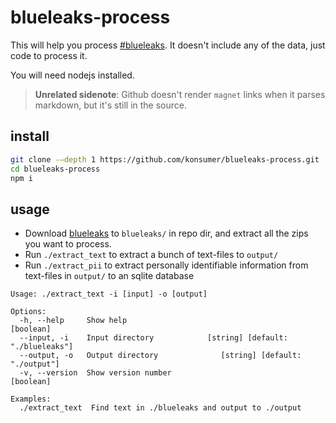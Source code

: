 # blueleaks-process

This will help you process [#blueleaks](magnet:?xt=urn:btih:8cf92b7cd3f022fa5478b84963e89c1dd0af090f&dn=BlueLeaks&tr=udp%3A%2F%2Ftracker.coppersurfer.tk%3A6969%2Fannounce&tr=udp%3A%2F%2F9.rarbg.to%3A2920%2Fannounce&tr=udp%3A%2F%2Ftracker.opentrackr.org%3A1337&tr=udp%3A%2F%2Ftracker.leechers-paradise.org%3A6969%2Fannounce&tr=udp%3A%2F%2Ftracker.coppersurfer.tk%3A6969%2Fannounce). It doesn't include any of the data, just code to process it.

You will need nodejs installed.

> **Unrelated sidenote**: Github doesn't render `magnet` links when it parses markdown, but it's still in the source.

## install

```sh
git clone -–depth 1 https://github.com/konsumer/blueleaks-process.git
cd blueleaks-process
npm i
```

## usage

* Download [blueleaks](magnet:?xt=urn:btih:8cf92b7cd3f022fa5478b84963e89c1dd0af090f&dn=BlueLeaks&tr=udp%3A%2F%2Ftracker.coppersurfer.tk%3A6969%2Fannounce&tr=udp%3A%2F%2F9.rarbg.to%3A2920%2Fannounce&tr=udp%3A%2F%2Ftracker.opentrackr.org%3A1337&tr=udp%3A%2F%2Ftracker.leechers-paradise.org%3A6969%2Fannounce&tr=udp%3A%2F%2Ftracker.coppersurfer.tk%3A6969%2Fannounce) to `blueleaks/` in repo dir, and extract all the zips you want to process.
* Run `./extract_text` to extract a bunch of text-files to `output/`
* Run `./extract_pii` to extract personally identifiable information from text-files in `output/` to an sqlite database

```
Usage: ./extract_text -i [input] -o [output]

Options:
  -h, --help     Show help                                          [boolean]
  --input, -i    Input directory            [string] [default: "./blueleaks"]
  --output, -o   Output directory              [string] [default: "./output"]
  -v, --version  Show version number                                [boolean]

Examples:
  ./extract_text  Find text in ./blueleaks and output to ./output
```